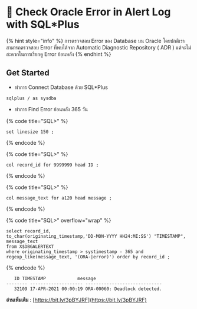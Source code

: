 # 🍇 Check Oracle Error in Alert Log with SQL\*Plus

{% hint style="info" %}
การตรวจสอบ Error ของ Database บน Oracle โดยปกติเราสามารถตรวจสอบ Error ที่พบได้จาก Automatic Diagnostic Repository ( ADR ) แต่จะไม่สะดวกในการเรียกดู Error ย้อนหลัง
{% endhint %}

## **Get Started**

* ทำการ Connect Database ด้วย SQL\*Plus

```
sqlplus / as sysdba
```

* ทำการ Find Error ย้อนหลัง 365 วัน

{% code title="SQL>" %}
```
set linesize 150 ;
```
{% endcode %}

{% code title="SQL>" %}
```
col record_id for 9999999 head ID ;
```
{% endcode %}

{% code title="SQL>" %}
```
col message_text for a120 head message ;
```
{% endcode %}

{% code title="SQL>" overflow="wrap" %}
```
select record_id, 
to_char(originating_timestamp,'DD-MON-YYYY HH24:MI:SS') "TIMESTAMP", message_text 
from X$DBGALERTEXT 
where originating_timestamp > systimestamp - 365 and regexp_like(message_text, '(ORA-|error)') order by record_id ;
```
{% endcode %}

```
   ID TIMESTAMP            message
-------- -------------------- -----------------------------
   32109 17-APR-2021 00:00:19 ORA-00060: Deadlock detected.
```

**อ่านเพิ่มเติม** : [https://bit.ly/3pBYJRF](https://bit.ly/3pBYJRF)
